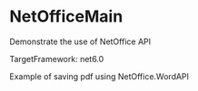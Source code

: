 # NetOfficeMain
Demonstrate the use of NetOffice API

TargetFramework: net6.0

Example of saving pdf using NetOffice.WordAPI
